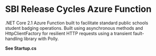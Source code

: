 # SBI Release Cycles Azure Function

.NET Core 2.1 Azure Function built to facilitate standard public schools student badging operations.
Built using asynchronous methods and HttpClientFactory for resilient HTTP requests using a transient fault-handling library with Polly.

**See Startup.cs**
